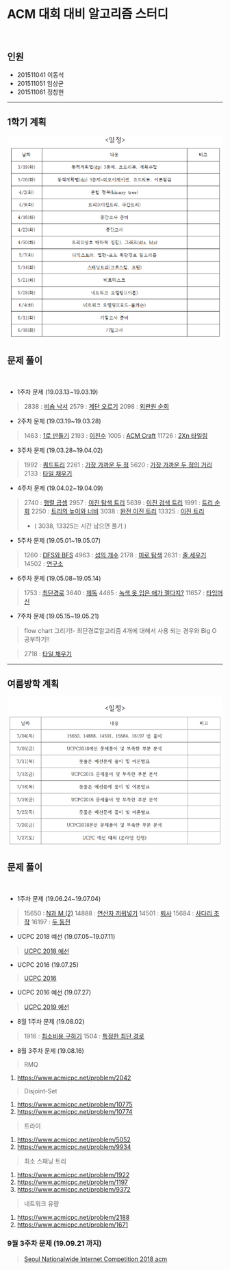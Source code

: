 
# ACM 대회 대비 알고리즘 스터디
​
## 인원
* 201511041 이동석
* 201511051 임상균
* 201511061 정창현
​
---------------------------------------------------

## 1학기 계획
   ![planning_chart.png](./참고자료/planning_chart.png)
   
## 문제 풀이
​
* 1주차 문제 (19.03.13~19.03.19)
​
> 2838 : [비숍 낙서](https://www.acmicpc.net/problem/2838)
> 2579 : [계단 오르기](https://www.acmicpc.net/problem/2579)
> 2098 : [외판원 순회](https://www.acmicpc.net/problem/2098)
​
* 2주차 문제 (19.03.19~19.03.28)
​
> 1463 : [1로 만들기](https://www.acmicpc.net/problem/1463)
> 2193 : [이친수](https://www.acmicpc.net/problem/2193)
> 1005 : [ACM Craft](https://www.acmicpc.net/problem/1005)
> 11726 : [2Xn 타일링](https://www.acmicpc.net/problem/11726)
​
* 3주차 문제 (19.03.28~19.04.02)
​
> 1992 : [쿼드트리](https://www.acmicpc.net/problem/1992)
> 2261 : [가장 가까운 두 점](https://www.acmicpc.net/problem/2261)
> 5620 : [가장 가까운 두 점의 거리](https://www.acmicpc.net/problem/5620)
> 2133 : [타일 채우기](https://www.acmicpc.net/problem/2133)
​
* 4주차 문제 (19.04.02~19.04.09)
​
> 2740 : [행렬 곱셈](https://www.acmicpc.net/problem/2740)
> 2957 : [이진 탐색 트리](https://www.acmicpc.net/problem/2957)
> 5639 : [이진 검색 트리](https://www.acmicpc.net/problem/5639)
> 1991 : [트리 순회](https://www.acmicpc.net/problem/1991)
> 2250 : [트리의 높이와 너비](https://www.acmicpc.net/problem/2250)
> 3038 : [완전 이진 트리](https://www.acmicpc.net/problem/3038)
> 13325 : [이진 트리](https://www.acmicpc.net/problem/13325)
> - ( 3038, 13325는 시간 남으면 풀기 )
​
* 5주차 문제 (19.05.01~19.05.07)
​
> 1260 : [DFS와 BFS](https://www.acmicpc.net/problem/1260)
> 4963 : [섬의 개수](https://www.acmicpc.net/problem/4963)
> 2178 : [미로 탐색](https://www.acmicpc.net/problem/2178)
> 2631 : [줄 세우기](https://www.acmicpc.net/problem/2631)
> 14502 : [연구소](https://www.acmicpc.net/problem/14502)
​
* 6주차 문제 (19.05.08~19.05.14)
​
> 1753 : [최단경로](https://www.acmicpc.net/problem/1753)
> 3640 : [제독](https://www.acmicpc.net/problem/3640)
> 4485 : [녹색 옷 입은 애가 젤다지?](https://www.acmicpc.net/problem/4485)
> 11657 : [타임머신](https://www.acmicpc.net/problem/11657)
​
* 7주차 문제 (19.05.15~19.05.21)

> flow chart 그리기!- 최단경로알고리즘 4개에 대해서 사용 되는 경우와 Big O 공부하기!!

> 2718 : [타일 채우기](https://www.acmicpc.net/problem/2718)

-----------------------------------------------------------

## 여름방학 계획
   ![july_plan.png](./참고자료/july_plan.png)
   
## 문제 풀이
​
* 1주차 문제 (19.06.24~19.07.04)
​
> 15650 : [N과 M (2)](https://www.acmicpc.net/problem/15650)
> 14888 : [연산자 끼워넣기](https://www.acmicpc.net/problem/14888)
> 14501 : [퇴사](https://www.acmicpc.net/problem/14501)
> 15684 : [사다리 조작](https://www.acmicpc.net/problem/15684)
> 16197 : [두 동전](https://www.acmicpc.net/problem/16197)

* UCPC 2018 예선 (19.07.05~19.07.11)
> [UCPC 2018 예선](https://www.acmicpc.net/category/detail/1891)
* UCPC 2016 (19.07.25)​
> [UCPC 2016](https://www.acmicpc.net/category/detail/1510)
* UCPC 2016 예선 (19.07.27)​
> [UCPC 2019 예선](https://www.acmicpc.net/category/detail/2053)

* 8월 1주차 문제 (19.08.02)
​
> 1916 : [최소비용 구하기](https://www.acmicpc.net/problem/1916)
> 1504 : [특정한 최단 경로](https://www.acmicpc.net/problem/1504)

* 8월 3주차 문제 (19.08.16)

> RMQ

1. <https://www.acmicpc.net/problem/2042> 


> Disjoint-Set

1. <https://www.acmicpc.net/problem/10775>
2. <https://www.acmicpc.net/problem/10774>


> 트라이

1. <https://www.acmicpc.net/problem/5052>
2. <https://www.acmicpc.net/problem/9934>

> 최소 스패닝 트리

1. <https://www.acmicpc.net/problem/1922>
2. <https://www.acmicpc.net/problem/1197>
3. <https://www.acmicpc.net/problem/9372>

> 네트워크 유량

1. <https://www.acmicpc.net/problem/2188>
2. <https://www.acmicpc.net/problem/1671>



### 9월 3주차 문제 (19.09.21 까지)
> [Seoul Nationalwide Internet Competition 2018 acm](https://www.acmicpc.net/category/detail/1935)